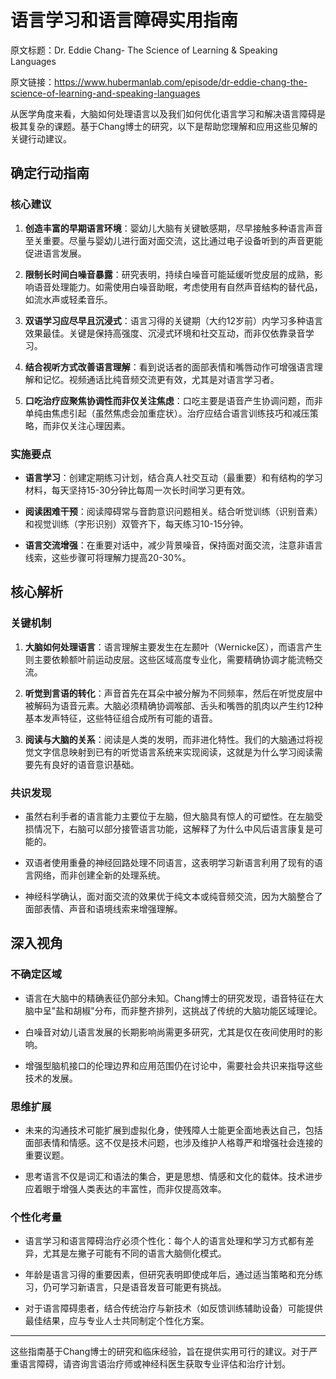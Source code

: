 # 语言学习和语言障碍实用指南

原文标题：Dr. Eddie Chang- The Science of Learning & Speaking Languages

原文链接：https://www.hubermanlab.com/episode/dr-eddie-chang-the-science-of-learning-and-speaking-languages

<YouTube videoId="Z7MU6zrAXsM" />

从医学角度来看，大脑如何处理语言以及我们如何优化语言学习和解决语言障碍是极其复杂的课题。基于Chang博士的研究，以下是帮助您理解和应用这些见解的关键行动建议。

## 确定行动指南

### 核心建议
1. **创造丰富的早期语言环境**：婴幼儿大脑有关键敏感期，尽早接触多种语言声音至关重要。尽量与婴幼儿进行面对面交流，这比通过电子设备听到的声音更能促进语言发展。

2. **限制长时间白噪音暴露**：研究表明，持续白噪音可能延缓听觉皮层的成熟，影响语音处理能力。如需使用白噪音助眠，考虑使用有自然声音结构的替代品，如流水声或轻柔音乐。

3. **双语学习应尽早且沉浸式**：语言习得的关键期（大约12岁前）内学习多种语言效果最佳。关键是保持高强度、沉浸式环境和社交互动，而非仅依靠录音学习。

4. **结合视听方式改善语言理解**：看到说话者的面部表情和嘴唇动作可增强语言理解和记忆。视频通话比纯音频交流更有效，尤其是对语言学习者。

5. **口吃治疗应聚焦协调性而非仅关注焦虑**：口吃主要是语音产生协调问题，而非单纯由焦虑引起（虽然焦虑会加重症状）。治疗应结合语言训练技巧和减压策略，而非仅关注心理因素。

### 实施要点
- **语言学习**：创建定期练习计划，结合真人社交互动（最重要）和有结构的学习材料，每天坚持15-30分钟比每周一次长时间学习更有效。
  
- **阅读困难干预**：阅读障碍常与音韵意识问题相关。结合听觉训练（识别音素）和视觉训练（字形识别）双管齐下，每天练习10-15分钟。
  
- **语言交流增强**：在重要对话中，减少背景噪音，保持面对面交流，注意非语言线索，这些步骤可将理解力提高20-30%。

## 核心解析

### 关键机制
1. **大脑如何处理语言**：语言理解主要发生在左颞叶（Wernicke区），而语言产生则主要依赖额叶前运动皮层。这些区域高度专业化，需要精确协调才能流畅交流。

2. **听觉到言语的转化**：声音首先在耳朵中被分解为不同频率，然后在听觉皮层中被解码为语音元素。大脑必须精确协调喉部、舌头和嘴唇的肌肉以产生约12种基本发声特征，这些特征组合成所有可能的语音。

3. **阅读与大脑的关系**：阅读是人类的发明，而非进化特性。我们的大脑通过将视觉文字信息映射到已有的听觉语言系统来实现阅读，这就是为什么学习阅读需要先有良好的语音意识基础。

### 共识发现
- 虽然右利手者的语言能力主要位于左脑，但大脑具有惊人的可塑性。在左脑受损情况下，右脑可以部分接管语言功能，这解释了为什么中风后语言康复是可能的。

- 双语者使用重叠的神经回路处理不同语言，这表明学习新语言利用了现有的语言网络，而非创建全新的处理系统。

- 神经科学确认，面对面交流的效果优于纯文本或纯音频交流，因为大脑整合了面部表情、声音和语境线索来增强理解。

## 深入视角

### 不确定区域
- 语言在大脑中的精确表征仍部分未知。Chang博士的研究发现，语音特征在大脑中呈"盐和胡椒"分布，而非整齐排列，这挑战了传统的大脑功能区域理论。

- 白噪音对幼儿语言发展的长期影响尚需更多研究，尤其是仅在夜间使用时的影响。

- 增强型脑机接口的伦理边界和应用范围仍在讨论中，需要社会共识来指导这些技术的发展。

### 思维扩展
- 未来的沟通技术可能扩展到虚拟化身，使残障人士能更全面地表达自己，包括面部表情和情感。这不仅是技术问题，也涉及维护人格尊严和增强社会连接的重要议题。

- 思考语言不仅是词汇和语法的集合，更是思想、情感和文化的载体。技术进步应着眼于增强人类表达的丰富性，而非仅提高效率。

### 个性化考量
- 语言学习和语言障碍治疗必须个性化：每个人的语言处理和学习方式都有差异，尤其是左撇子可能有不同的语言大脑侧化模式。

- 年龄是语言习得的重要因素，但研究表明即使成年后，通过适当策略和充分练习，仍可学习新语言，只是语音发音可能更有挑战。

- 对于语言障碍患者，结合传统治疗与新技术（如反馈训练辅助设备）可能提供最佳结果，应与专业人士共同制定个性化方案。

---

这些指南基于Chang博士的研究和临床经验，旨在提供实用可行的建议。对于严重语言障碍，请咨询言语治疗师或神经科医生获取专业评估和治疗计划。
